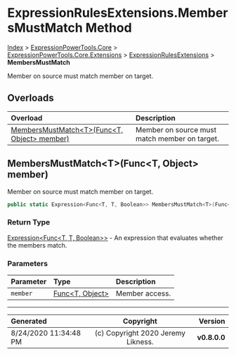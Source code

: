 ﻿# ExpressionRulesExtensions.MembersMustMatch Method

[Index](../index.md) > [ExpressionPowerTools.Core](ExpressionPowerTools.Core.a.md) > [ExpressionPowerTools.Core.Extensions](ExpressionPowerTools.Core.Extensions.n.md) > [ExpressionRulesExtensions](ExpressionPowerTools.Core.Extensions.ExpressionRulesExtensions.cs.md) > **MembersMustMatch**

Member on source must match member on target.

## Overloads

| Overload | Description |
| :-- | :-- |
| [MembersMustMatch&lt;T>(Func&lt;T, Object> member)](#membersmustmatchtfunct-object-member) | Member on source must match member on target. |
## MembersMustMatch&lt;T>(Func&lt;T, Object> member)

Member on source must match member on target.

```csharp
public static Expression<Func<T, T, Boolean>> MembersMustMatch<T>(Func<T, Object> member)
```

### Return Type

 [Expression&lt;Func&lt;T, T, Boolean>>](https://docs.microsoft.com/dotnet/api/system.linq.expressions.expression-1)  - An expression that evaluates whether the members match.

### Parameters

| Parameter | Type | Description |
| :-- | :-- | :-- |
| `member` | [Func&lt;T, Object>](https://docs.microsoft.com/dotnet/api/system.func-2) | Member access. |



---

| Generated | Copyright | Version |
| :-- | :-: | --: |
| 8/24/2020 11:34:48 PM | (c) Copyright 2020 Jeremy Likness. | **v0.8.0.0** |
